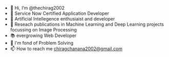 - 👋 Hi, I’m @thechirag2002
- 📃 Service Now Certified Application Developer
- 👀 Artificial Intellegence enthusiaist and developer
- 🌱 Reseach publications in Machine Learning and Deep Learning projects focussing on Image Processing
- 📚 evergrowing Web Developer
- 🎲 I'm fond of Problem Solving 
- 📫 How to reach me chiragchanana2002@gmail.com

<!---
thechirag2002/thechirag2002 is a ✨ special ✨ repository because its `README.md` (this file) appears on your GitHub profile.
You can click the Preview link to take a look at your changes.
--->
